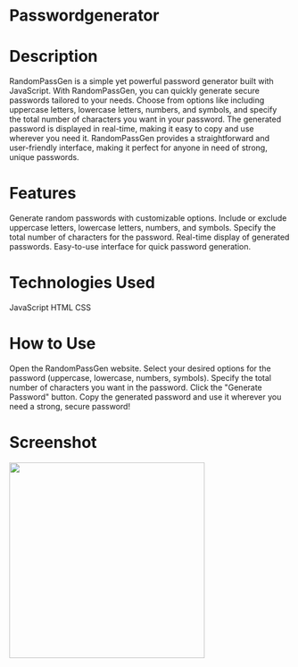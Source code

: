 # Passwordgenerator
# Description
RandomPassGen is a simple yet powerful password generator built with JavaScript. With RandomPassGen, you can quickly generate secure passwords tailored to your needs. Choose from options like including uppercase letters, lowercase letters, numbers, and symbols, and specify the total number of characters you want in your password. The generated password is displayed in real-time, making it easy to copy and use wherever you need it. RandomPassGen provides a straightforward and user-friendly interface, making it perfect for anyone in need of strong, unique passwords.
# Features
Generate random passwords with customizable options.
Include or exclude uppercase letters, lowercase letters, numbers, and symbols.
Specify the total number of characters for the password.
Real-time display of generated passwords.
Easy-to-use interface for quick password generation.
# Technologies Used
JavaScript
HTML
CSS
# How to Use
Open the RandomPassGen website.
Select your desired options for the password (uppercase, lowercase, numbers, symbols).
Specify the total number of characters you want in the password.
Click the "Generate Password" button.
Copy the generated password and use it wherever you need a strong, secure password!

# Screenshot
<img src="https://i.postimg.cc/CLdCBvV9/password-genetor.png" width="350"/>
